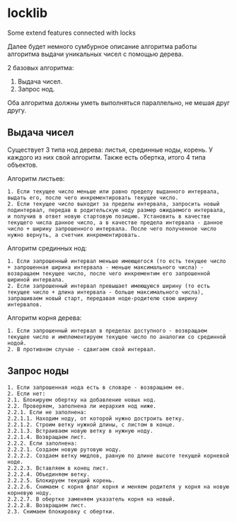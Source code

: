 # locklib
Some extend features connected with locks

Далее будет немного сумбурное описание алгоритма работы алгоритма выдачи уникальных чисел с помощью дерева.

2 базовых алгоритма:
1. Выдача чисел.
2. Запрос нод.

Оба алгоритма должны уметь выполняться параллельно, не мешая друг другу.


## Выдача чисел

Существует 3 типа нод дерева: листья, срединные ноды, корень. У каждого из них свой алгоритм. Также есть обертка, итого 4 типа объектов.

Алгоритм листьев:

```
1. Если текущее число меньше или равно пределу выданного интервала, выдать его, после чего инкрементировать текущее число.
2. Если текущее число выходит за пределы интервала, запросить новый подинтервал, передав в родительскую ноду размер ожидаемого интервала, и получив в ответ новую стартовую позицию. Установить в качестве текущего числа данное число, а в качестве предела интервала - данное число + ширину запрошенного интервала. После чего полученное число нужно вернуть, а счетчик инкрементировать.
```

Алгоритм срединных нод:

```
1. Если запрошенный интервал меньше имеющегося (то есть текущее число + запрошенная ширина интервала - меньше максимального числа) - возвращаем текущее число, после чего инкрементим его запрошенной шириной интервала.
2. Если запрошенный интервал превышает имеющуюся ширину (то есть текущее число + длина интервала - больше максимального числа), запрашиваем новый старт, передавая ноде-родителю свою ширину интервалов.
```

Алгоритм корня дерева:

```
1. Если запрошенный интервал в пределах доступного - возвращаем текущее число и имплементируем текущее число по аналогии со срединной нодой.
2. В противном случае - сдвигаем свой интервал.
```


## Запрос ноды

```
1. Если запрошенная нода есть в словаре - возвращаем ее.
2. Если нет:
2.1. Блокируем обертку на добавление новых нод.
2.2. Проверяем, заполнена ли иерархия нод ниже.
2.2.1. Если не заполнена:
2.2.1.1. Находим ноду, от которой нужно достроить ветку.
2.2.1.2. Строим ветку нужной длины, с листом в конце.
2.2.1.3. Встраиваем новую ветку в нужную ноду.
2.2.1.4. Возвращаем лист.
2.2.2. Если заполнена:
2.2.2.1. Создаем новую рутовую ноду.
2.2.2.2. Создаем ветку мидлов, равную по длине высоте текущей корневой ноде.
2.2.2.3. Вставляем в конец лист.
2.2.2.4. Объединяем ветку.
2.2.2.5. Блокируем текущий корень.
2.2.2.6. Снимаем с корня флаг корня и меняем родителя у корня на новую корневую ноду.
2.2.2.7. В обертке заменяем указатель корня на новый.
2.2.2.8. Возвращаем лист.
2.3. Снимаем блокировку с обертки.
```
